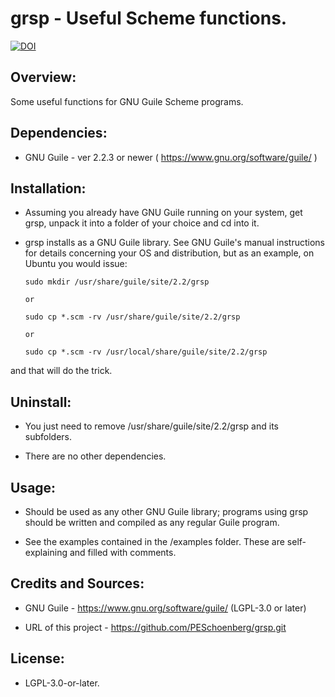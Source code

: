 # grsp - Useful Scheme functions.

[![DOI](https://zenodo.org/badge/163432499.svg)](https://zenodo.org/badge/latestdoi/163432499)


## Overview:

Some useful functions for GNU Guile Scheme programs.


## Dependencies:

* GNU Guile - ver 2.2.3 or newer ( https://www.gnu.org/software/guile/ )


## Installation:

* Assuming you already have GNU Guile running on your system, get grsp, unpack it
into a folder of your choice and cd into it.

* grsp installs as a GNU Guile library. See GNU Guile's manual instructions for
details concerning your OS and distribution, but as an example, on Ubuntu you
would issue:

      sudo mkdir /usr/share/guile/site/2.2/grsp

      or

      sudo cp *.scm -rv /usr/share/guile/site/2.2/grsp

      or

      sudo cp *.scm -rv /usr/local/share/guile/site/2.2/grsp

and that will do the trick.


## Uninstall:

* You just need to remove /usr/share/guile/site/2.2/grsp and its subfolders.

* There are no other dependencies.


## Usage:

* Should be used as any other GNU Guile library; programs using grsp should be 
written and compiled as any regular Guile program.

* See the examples contained in the /examples folder. These are self-explaining
and filled with comments.


## Credits and Sources:

* GNU Guile - https://www.gnu.org/software/guile/ (LGPL-3.0 or later)

* URL of this project - https://github.com/PESchoenberg/grsp.git


## License:

* LGPL-3.0-or-later.


